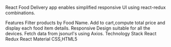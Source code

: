 React Food Delivery app enables simplified responsive UI using react-redux combinations.

Features
Filter products by Food Name.
Add to cart,compute total price and display each food item details.
Responsive Design suitable for all the devices.
Fetch data from jsonurl's using Axios.
Technology Stack
React 
Redux 
React Material
CSS,HTML5
